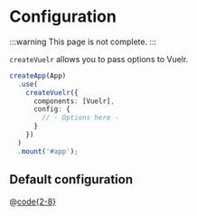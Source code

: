 # Configuration

:::warning
This page is not complete.
:::

`createVuelr` allows you to pass options to Vuelr.

```ts
createApp(App)
  .use(
    createVuelr({
      components: [Vuelr],
      config: {
        // - Options here -
      }
    })
  )
  .mount('#app');
```

## Default configuration

@[code{2-8}](../../src/utils/default-config.ts)
